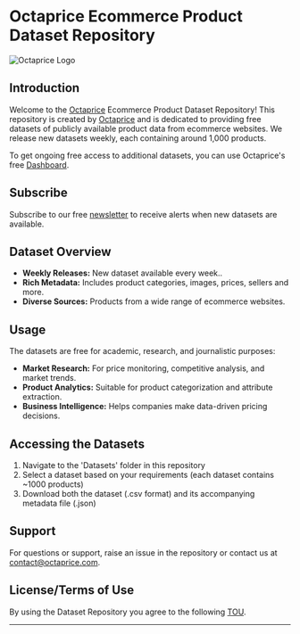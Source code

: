 # Octaprice Ecommerce Product Dataset Repository

![Octaprice Logo ](https://octaprice-assets.s3.us-east-1.amazonaws.com/LOGO_V2_PRETO_fundo+transparente.png)

## Introduction

Welcome to the [Octaprice](https://octaprice.com) Ecommerce Product Dataset Repository! This repository is created by [Octaprice](https://octaprice.com) and is dedicated to providing free datasets of publicly available product data from ecommerce websites. We release new datasets weekly, each containing around 1,000 products.

To get ongoing free access to additional datasets, you can use Octaprice's free [Dashboard](https://octaprice.com).

## Subscribe

Subscribe to our free [newsletter](https://octaprice.com/data-newsletter) to receive alerts when new datasets are available.

## Dataset Overview

- **Weekly Releases:** New dataset available every week..
- **Rich Metadata:** Includes product categories, images, prices, sellers and more.
- **Diverse Sources:** Products from a wide range of ecommerce websites.

## Usage

The datasets are free for academic, research, and journalistic purposes:

- **Market Research:** For price monitoring, competitive analysis, and market trends.
- **Product Analytics:** Suitable for product categorization and attribute extraction.
- **Business Intelligence:** Helps companies make data-driven pricing decisions.

## Accessing the Datasets

1. Navigate to the 'Datasets' folder in this repository
2. Select a dataset based on your requirements (each dataset contains ~1000 products)
3. Download both the dataset (.csv format) and its accompanying metadata file (.json)

## Support

For questions or support, raise an issue in the repository or contact us at [contact@octaprice.com](mailto:contact@octaprice.com).

## License/Terms of Use 

By using the Dataset Repository you agree to the following [TOU](https://github.com/octaprice/ecommerce-product-dataset/blob/main/tou.MD).

---
